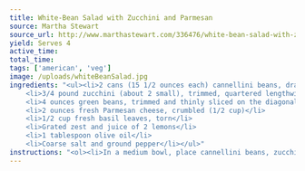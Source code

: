 ```yaml
---
title: White-Bean Salad with Zucchini and Parmesan
source: Martha Stewart
source_url: http://www.marthastewart.com/336476/white-bean-salad-with-zucchini-and-parme?czone=food/vegetarian-cnt/vegetarian-favorite-recipes&center=852566&gallery=360580&slide=284284
yield: Serves 4
active_time: 
total_time: 
tags: ['american', 'veg']
image: /uploads/whiteBeanSalad.jpg
ingredients: "<ul><li>2 cans (15 1/2 ounces each) cannellini beans, drained and rinsed</li>
	<li>3/4 pound zucchini (about 2 small), trimmed, quartered lengthwise, and thinly sliced on the diagonal</li>
	<li>4 ounces green beans, trimmed and thinly sliced on the diagonal (3/4 cup)</li>
	<li>2 ounces fresh Parmesan cheese, crumbled (1/2 cup)</li>
	<li>1/2 cup fresh basil leaves, torn</li>
	<li>Grated zest and juice of 2 lemons</li>
	<li>1 tablespoon olive oil</li>
	<li>Coarse salt and ground pepper</li></ul>"
instructions: "<ol><li>In a medium bowl, place cannellini beans, zucchini, green beans, Parmesan, basil, lemon zest and juice, and oil; season with salt and pepper. Toss to combine.</li></ol>"
---
```

